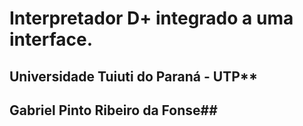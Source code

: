 # **Interpretador D+ integrado a uma interface.**

## Universidade Tuiuti do Paraná - UTP**
## Gabriel Pinto Ribeiro da Fonse##
